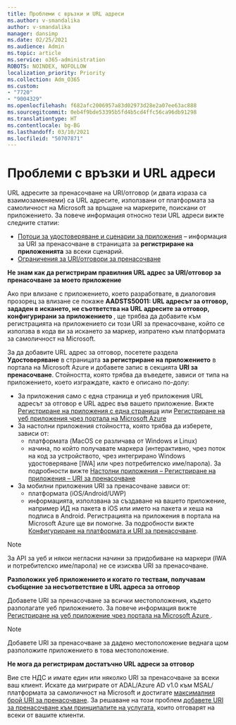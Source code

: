 ```yaml
---
title: Проблеми с връзки и URL адреси
ms.author: v-smandalika
author: v-smandalika
manager: dansimp
ms.date: 02/25/2021
ms.audience: Admin
ms.topic: article
ms.service: o365-administration
ROBOTS: NOINDEX, NOFOLLOW
localization_priority: Priority
ms.collection: Adm_O365
ms.custom:
- "7720"
- "9004329"
ms.openlocfilehash: f682afc2006957a83d02973d28e2a07ee63ac888
ms.sourcegitcommit: 0eb4f9bde53395b5fd4b5cd4ffc56ca96db91298
ms.translationtype: HT
ms.contentlocale: bg-BG
ms.lasthandoff: 03/10/2021
ms.locfileid: "50707871"
---
```

# <a name="issues-with-links-and-urls"></a>Проблеми с връзки и URL адреси

URL адресите за пренасочване на URI/отговор (и двата израза са взаимозаменяеми) са URL адресите, използвани от платформата за самоличност на Microsoft за връщане на маркерите, поискани от приложението. За повече информация относно тези URL адреси вижте следните статии:

- [Потоци за удостоверяване и сценарии за приложения](https://docs.microsoft.com/azure/active-directory/develop/authentication-flows-app-scenarios) – информация за URI за пренасочване в страницата за **регистриране на приложенията** за всеки сценарий.
- [Ограничения за URI/отговори за пренасочване](https://docs.microsoft.com/azure/active-directory/develop/reply-url)

**Не знам как да регистрирам правилния URL адрес за URI/отговор за пренасочване за моето приложение**

Ако при влизане с приложението, което разработвате, в диалоговия прозорец за влизане се покаже **AADSTS50011: URL адресът за отговор, зададен в искането, не съответства на URL адресите за отговор, конфигурирани за приложението <your app ID>**, ще трябва да добавите към регистрацията на приложението си този URI за пренасочване, който се използва в кода ви за искането за маркер, изпратено към платформата за самоличност на Microsoft.

За да добавите URL адрес за отговор, посетете раздела **Удостоверяване** в страницата **за регистриране на приложението** в портала на Microsoft Azure и добавете запис в секцията **URI за пренасочване**. Стойността, която трябва да въведете, зависи от типа на приложението, което изграждате, както е описано по-долу:

- За приложения само с една страница и уеб приложения URL адресът за отговор е URL адрес във вашето приложение. Вижте [Регистриране на приложения с една страница](https://docs.microsoft.com/azure/active-directory/develop/scenario-spa-app-registration#register-a-redirect-uri) или [Регистриране на уеб приложения чрез портала на Microsoft Azure](https://docs.microsoft.com/azure/active-directory/develop/scenario-web-app-sign-user-app-registration?tabs=aspnetcore#register-an-app-using-azure-portal)
- За настолни приложения стойността, която трябва да изберете, зависи от:
    - платформата (MacOS се различава от Windows и Linux)
    - начина, по който получавате маркера (интерактивно, чрез поток на код за устройството, чрез интегрирано Windows удостоверяване [IWA] или чрез потребителско име/парола).
    За подробности вижте [Настолни приложения – Регистриране на приложения – URI за пренасочване](https://docs.microsoft.com/azure/active-directory/develop/scenario-desktop-app-registration#redirect-uris)
- За мобилни приложения URI за пренасочване зависи от:
    - платформата (iOS/Android/UWP)
    - информацията, използвана за създаване на вашето приложение, например ИД на пакета в iOS или името на пакета и хеша на подписа в Android. Регистрацията на приложения в портала на Microsoft Azure ще ви помогне. За подробности вижте [Конфигуриране на платформата и URI за пренасочване](https://docs.microsoft.com/azure/active-directory/develop/scenario-mobile-app-registration#platform-configuration-and-redirect-uris).

> [!NOTE]
> За API за уеб и някои негласни начини за придобиване на маркери (IWA и потребителско име/парола) не се изисква URI за пренасочване.

**Разположих уеб приложението и когато го тествам, получавам съобщение за несъответствие в URL адреса за отговор**

Добавете URI за пренасочване за всички местоположения, където разполагате уеб приложението. За повече информация вижте [Регистриране на уеб приложение чрез портала на Microsoft Azure ](https://docs.microsoft.com/azure/active-directory/develop/scenario-web-app-sign-user-app-registration).

> [!NOTE]
> Добавете URI за пренасочване за дадено местоположение веднага щом разположите приложението в това местоположение.

**Не мога да регистрирам достатъчно URL адреси за отговор**

Вие сте НДС и имате един или няколко URI за пренасочване за всеки ваш клиент. Искате да мигрирате от ADAL/Azure AD v1.0 към MSAL/платформата за самоличност на Microsoft и достигате [максималния брой URI за пренасочване](https://docs.microsoft.com/azure/active-directory/develop/reply-url#maximum-number-of-redirect-uris). За решаване на този проблем [добавете URI за пренасочване към принципалите на услугата,](https://docs.microsoft.com/azure/active-directory/develop/reply-url#add-redirect-uris-to-service-principals) които отговарят на всеки от вашите клиенти.
